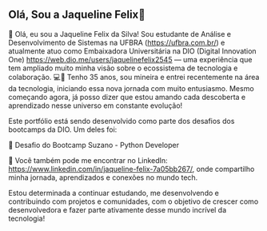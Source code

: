 ## Olá, Sou a Jaqueline Felix👋


👋 Olá, eu sou a Jaqueline Felix da Silva!
Sou estudante de Análise e Desenvolvimento de Sistemas na UFBRA (https://ufbra.com.br/) e atualmente atuo como Embaixadora Universitária na DIO (Digital Innovation One) https://web.dio.me/users/jaquelinefelix2545 — uma experiência que tem ampliado muito minha visão sobre o ecossistema de tecnologia e colaboração. 💻🚀
Tenho 35 anos, sou mineira e entrei recentemente na área da tecnologia, iniciando essa nova jornada com muito entusiasmo. Mesmo começando agora, já posso dizer que estou amando cada descoberta e aprendizado nesse universo em constante evolução!

Este portfólio está sendo desenvolvido como parte dos desafios dos bootcamps da DIO. Um deles foi:

🔗 Desafio do Bootcamp Suzano - Python Developer

📌 Você também pode me encontrar no LinkedIn: https://www.linkedin.com/in/jaqueline-felix-7a05bb267/, onde compartilho minha jornada, aprendizados e conexões no mundo tech.

Estou determinada a continuar estudando, me desenvolvendo e contribuindo com projetos e comunidades, com o objetivo de crescer como desenvolvedora e fazer parte ativamente desse mundo incrível da tecnologia!
